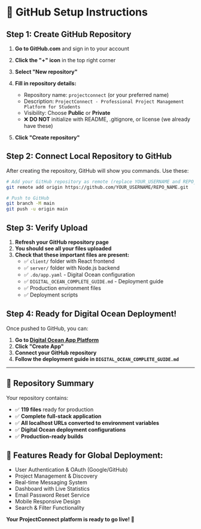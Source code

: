 # 🚀 GitHub Setup Instructions

## Step 1: Create GitHub Repository

1. **Go to GitHub.com** and sign in to your account
2. **Click the "+" icon** in the top right corner
3. **Select "New repository"**
4. **Fill in repository details:**
   - Repository name: `projectconnect` (or your preferred name)
   - Description: `ProjectConnect - Professional Project Management Platform for Students`
   - Visibility: Choose **Public** or **Private**
   - ❌ **DO NOT** initialize with README, .gitignore, or license (we already have these)

5. **Click "Create repository"**

## Step 2: Connect Local Repository to GitHub

After creating the repository, GitHub will show you commands. Use these:

```bash
# Add your GitHub repository as remote (replace YOUR_USERNAME and REPO_NAME)
git remote add origin https://github.com/YOUR_USERNAME/REPO_NAME.git

# Push to GitHub
git branch -M main
git push -u origin main
```

## Step 3: Verify Upload

1. **Refresh your GitHub repository page**
2. **You should see all your files uploaded**
3. **Check that these important files are present:**
   - ✅ `client/` folder with React frontend
   - ✅ `server/` folder with Node.js backend  
   - ✅ `.do/app.yaml` - Digital Ocean configuration
   - ✅ `DIGITAL_OCEAN_COMPLETE_GUIDE.md` - Deployment guide
   - ✅ Production environment files
   - ✅ Deployment scripts

## Step 4: Ready for Digital Ocean Deployment!

Once pushed to GitHub, you can:

1. **Go to [Digital Ocean App Platform](https://cloud.digitalocean.com/apps)**
2. **Click "Create App"**
3. **Connect your GitHub repository**
4. **Follow the deployment guide in `DIGITAL_OCEAN_COMPLETE_GUIDE.md`**

---

## 🎯 Repository Summary

Your repository contains:
- ✅ **119 files** ready for production
- ✅ **Complete full-stack application**
- ✅ **All localhost URLs converted to environment variables**
- ✅ **Digital Ocean deployment configurations**
- ✅ **Production-ready builds**

## 🌟 Features Ready for Global Deployment:
- User Authentication & OAuth (Google/GitHub)
- Project Management & Discovery
- Real-time Messaging System
- Dashboard with Live Statistics
- Email Password Reset Service
- Mobile Responsive Design
- Search & Filter Functionality

**Your ProjectConnect platform is ready to go live! 🚀**
